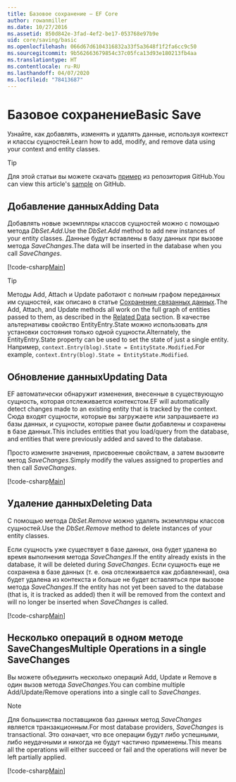 ```yaml
---
title: Базовое сохранение — EF Core
author: rowanmiller
ms.date: 10/27/2016
ms.assetid: 850d842e-3fad-4ef2-be17-053768e97b9e
uid: core/saving/basic
ms.openlocfilehash: 066d67d6104316832a33f5a3648f1f2fa6cc9c50
ms.sourcegitcommit: 9b562663679854c37c05fca13d93e180213fb4aa
ms.translationtype: HT
ms.contentlocale: ru-RU
ms.lasthandoff: 04/07/2020
ms.locfileid: "78413687"
---
```

# <a name="basic-save"></a><span data-ttu-id="a2239-102">Базовое сохранение</span><span class="sxs-lookup"><span data-stu-id="a2239-102">Basic Save</span></span>

<span data-ttu-id="a2239-103">Узнайте, как добавлять, изменять и удалять данные, используя контекст и классы сущностей.</span><span class="sxs-lookup"><span data-stu-id="a2239-103">Learn how to add, modify, and remove data using your context and entity classes.</span></span>

> [!TIP]  
> <span data-ttu-id="a2239-104">Для этой статьи вы можете скачать [пример](https://github.com/dotnet/EntityFramework.Docs/tree/master/samples/core/Saving/Basics/) из репозитория GitHub.</span><span class="sxs-lookup"><span data-stu-id="a2239-104">You can view this article's [sample](https://github.com/dotnet/EntityFramework.Docs/tree/master/samples/core/Saving/Basics/) on GitHub.</span></span>

## <a name="adding-data"></a><span data-ttu-id="a2239-105">Добавление данных</span><span class="sxs-lookup"><span data-stu-id="a2239-105">Adding Data</span></span>

<span data-ttu-id="a2239-106">Добавлять новые экземпляры классов сущностей можно с помощью метода *DbSet.Add*.</span><span class="sxs-lookup"><span data-stu-id="a2239-106">Use the *DbSet.Add* method to add new instances of your entity classes.</span></span> <span data-ttu-id="a2239-107">Данные будут вставлены в базу данных при вызове метода *SaveChanges*.</span><span class="sxs-lookup"><span data-stu-id="a2239-107">The data will be inserted in the database when you call *SaveChanges*.</span></span>

[!code-csharp[Main](../../../samples/core/Saving/Basics/Sample.cs#Add)]

> [!TIP]  
> <span data-ttu-id="a2239-108">Методы Add, Attach и Update работают с полным графом переданных им сущностей, как описано в статье [Сохранение связанных данных](related-data.md).</span><span class="sxs-lookup"><span data-stu-id="a2239-108">The Add, Attach, and Update methods all work on the full graph of entities passed to them, as described in the [Related Data](related-data.md) section.</span></span> <span data-ttu-id="a2239-109">В качестве альтернативы свойство EntityEntry.State можно использовать для установки состояния только одной сущности.</span><span class="sxs-lookup"><span data-stu-id="a2239-109">Alternately, the EntityEntry.State property can be used to set the state of just a single entity.</span></span> <span data-ttu-id="a2239-110">Например, `context.Entry(blog).State = EntityState.Modified`.</span><span class="sxs-lookup"><span data-stu-id="a2239-110">For example, `context.Entry(blog).State = EntityState.Modified`.</span></span>

## <a name="updating-data"></a><span data-ttu-id="a2239-111">Обновление данных</span><span class="sxs-lookup"><span data-stu-id="a2239-111">Updating Data</span></span>

<span data-ttu-id="a2239-112">EF автоматически обнаружит изменения, внесенные в существующую сущность, которая отслеживается контекстом.</span><span class="sxs-lookup"><span data-stu-id="a2239-112">EF will automatically detect changes made to an existing entity that is tracked by the context.</span></span> <span data-ttu-id="a2239-113">Сюда входят сущности, которые вы загружаете или запрашиваете из базы данных, и сущности, которые ранее были добавлены и сохранены в базе данных.</span><span class="sxs-lookup"><span data-stu-id="a2239-113">This includes entities that you load/query from the database, and entities that were previously added and saved to the database.</span></span>

<span data-ttu-id="a2239-114">Просто измените значения, присвоенные свойствам, а затем вызовите метод *SaveChanges*.</span><span class="sxs-lookup"><span data-stu-id="a2239-114">Simply modify the values assigned to properties and then call *SaveChanges*.</span></span>

[!code-csharp[Main](../../../samples/core/Saving/Basics/Sample.cs#Update)]

## <a name="deleting-data"></a><span data-ttu-id="a2239-115">Удаление данных</span><span class="sxs-lookup"><span data-stu-id="a2239-115">Deleting Data</span></span>

<span data-ttu-id="a2239-116">С помощью метода *DbSet.Remove* можно удалять экземпляры классов сущностей.</span><span class="sxs-lookup"><span data-stu-id="a2239-116">Use the *DbSet.Remove* method to delete instances of your entity classes.</span></span>

<span data-ttu-id="a2239-117">Если сущность уже существует в базе данных, она будет удалена во время выполнения метода *SaveChanges*.</span><span class="sxs-lookup"><span data-stu-id="a2239-117">If the entity already exists in the database, it will be deleted during *SaveChanges*.</span></span> <span data-ttu-id="a2239-118">Если сущность еще не сохранена в базе данных (т. е. она отслеживается как добавленная), она будет удалена из контекста и больше не будет вставляться при вызове метода *SaveChanges*.</span><span class="sxs-lookup"><span data-stu-id="a2239-118">If the entity has not yet been saved to the database (that is, it is tracked as added) then it will be removed from the context and will no longer be inserted when *SaveChanges* is called.</span></span>

[!code-csharp[Main](../../../samples/core/Saving/Basics/Sample.cs#Remove)]

## <a name="multiple-operations-in-a-single-savechanges"></a><span data-ttu-id="a2239-119">Несколько операций в одном методе SaveChanges</span><span class="sxs-lookup"><span data-stu-id="a2239-119">Multiple Operations in a single SaveChanges</span></span>

<span data-ttu-id="a2239-120">Вы можете объединить несколько операций Add, Update и Remove в один вызов метода *SaveChanges*.</span><span class="sxs-lookup"><span data-stu-id="a2239-120">You can combine multiple Add/Update/Remove operations into a single call to *SaveChanges*.</span></span>

> [!NOTE]  
> <span data-ttu-id="a2239-121">Для большинства поставщиков баз данных метод *SaveChanges* является транзакционным.</span><span class="sxs-lookup"><span data-stu-id="a2239-121">For most database providers, *SaveChanges* is transactional.</span></span> <span data-ttu-id="a2239-122">Это означает, что все операции будут либо успешными, либо неудачными и никогда не будут частично применены.</span><span class="sxs-lookup"><span data-stu-id="a2239-122">This means  all the operations will either succeed or fail and the operations will never be left partially applied.</span></span>

[!code-csharp[Main](../../../samples/core/Saving/Basics/Sample.cs#MultipleOperations)]
